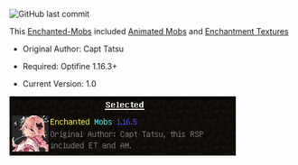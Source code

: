 ![GitHub last commit](https://img.shields.io/github/last-commit/darealpaoo/Enchanted-Mobs?style=flat-square)

This [Enchanted-Mobs](https://github.com/darealpaoo/Enchanted-Mobs) included [Animated Mobs](https://resource-pack.com/animated-mobs-resource-pack-1-16-3/) and [Enchantment Textures](https://resource-pack.com/enchantment-textures-resource-pack-1-16-3/)

 - Original Author: Capt Tatsu

 - Required: Optifine 1.16.3+

 - Current Version: 1.0

![Image Preview](https://raw.githubusercontent.com/darealpaoo/Enchanted-Mobs/main/preview.png)